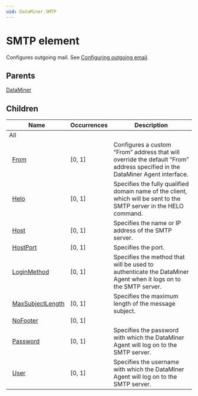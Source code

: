 ```yaml
---
uid: DataMiner.SMTP
---
```


# SMTP element

Configures outgoing mail. See [Configuring outgoing email](xref:Configuring_outgoing_email).

## Parents

[DataMiner](xref:DataMiner)

## Children

| Name | Occurrences | Description |
| --- | --- | --- |
| All |  |  |
| &#160;&#160;[From](xref:DataMiner.SMTP.From) | [0, 1] | Configures a custom “From” address that will override the default “From” address specified in the DataMiner Agent interface. |
| &#160;&#160;[Helo](xref:DataMiner.SMTP.Helo) | [0, 1] | Specifies the fully qualified domain name of the client, which will be sent to the SMTP server in the HELO command. |
| &#160;&#160;[Host](xref:DataMiner.SMTP.Host) | [0, 1] | Specifies the name or IP address of the SMTP server. |
| &#160;&#160;[HostPort](xref:DataMiner.SMTP.HostPort) | [0, 1] | Specifies the port. |
| &#160;&#160;[LoginMethod](xref:DataMiner.SMTP.LoginMethod) | [0, 1] | Specifies the method that will be used to authenticate the DataMiner Agent when it logs on to the SMTP server. |
| &#160;&#160;[MaxSubjectLength](xref:DataMiner.SMTP.MaxSubjectLength) | [0, 1] | Specifies the maximum length of the message subject. |
| &#160;&#160;[NoFooter](xref:DataMiner.SMTP.NoFooter) | [0, 1] |  |
| &#160;&#160;[Password](xref:DataMiner.SMTP.Password) | [0, 1] | Specifies the password with which the DataMiner Agent will log on to the SMTP server. |
| &#160;&#160;[User](xref:DataMiner.SMTP.User) | [0, 1] | Specifies the username with which the DataMiner Agent will log on to the SMTP server. |
